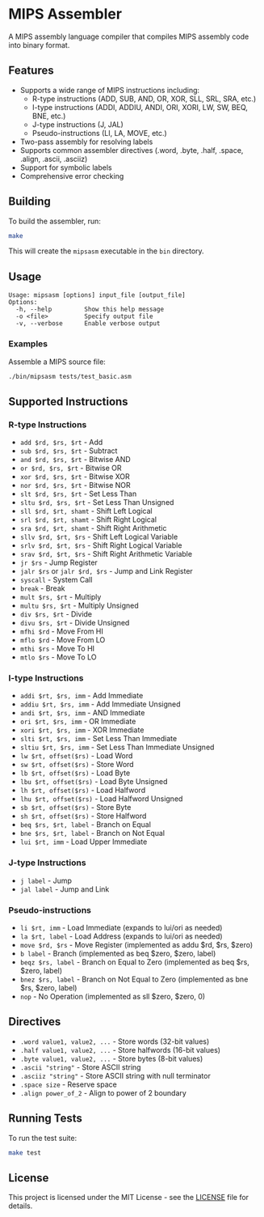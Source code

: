 # MIPS Assembler
A MIPS assembly language compiler that compiles MIPS assembly code into binary format.

## Features
- Supports a wide range of MIPS instructions including:
  - R-type instructions (ADD, SUB, AND, OR, XOR, SLL, SRL, SRA, etc.)
  - I-type instructions (ADDI, ADDIU, ANDI, ORI, XORI, LW, SW, BEQ, BNE, etc.)
  - J-type instructions (J, JAL)
  - Pseudo-instructions (LI, LA, MOVE, etc.)
- Two-pass assembly for resolving labels
- Supports common assembler directives (.word, .byte, .half, .space, .align, .ascii, .asciiz)
- Support for symbolic labels
- Comprehensive error checking

## Building
To build the assembler, run:
```bash
make
```

This will create the `mipsasm` executable in the `bin` directory.

## Usage
```
Usage: mipsasm [options] input_file [output_file]
Options:
  -h, --help         Show this help message
  -o <file>          Specify output file
  -v, --verbose      Enable verbose output
```

### Examples
Assemble a MIPS source file:

```bash
./bin/mipsasm tests/test_basic.asm
```

## Supported Instructions

### R-type Instructions
- `add $rd, $rs, $rt` - Add
- `sub $rd, $rs, $rt` - Subtract
- `and $rd, $rs, $rt` - Bitwise AND
- `or $rd, $rs, $rt` - Bitwise OR
- `xor $rd, $rs, $rt` - Bitwise XOR
- `nor $rd, $rs, $rt` - Bitwise NOR
- `slt $rd, $rs, $rt` - Set Less Than
- `sltu $rd, $rs, $rt` - Set Less Than Unsigned
- `sll $rd, $rt, shamt` - Shift Left Logical
- `srl $rd, $rt, shamt` - Shift Right Logical
- `sra $rd, $rt, shamt` - Shift Right Arithmetic
- `sllv $rd, $rt, $rs` - Shift Left Logical Variable
- `srlv $rd, $rt, $rs` - Shift Right Logical Variable
- `srav $rd, $rt, $rs` - Shift Right Arithmetic Variable
- `jr $rs` - Jump Register
- `jalr $rs` or `jalr $rd, $rs` - Jump and Link Register
- `syscall` - System Call
- `break` - Break
- `mult $rs, $rt` - Multiply
- `multu $rs, $rt` - Multiply Unsigned
- `div $rs, $rt` - Divide
- `divu $rs, $rt` - Divide Unsigned
- `mfhi $rd` - Move From HI
- `mflo $rd` - Move From LO
- `mthi $rs` - Move To HI
- `mtlo $rs` - Move To LO

### I-type Instructions
- `addi $rt, $rs, imm` - Add Immediate
- `addiu $rt, $rs, imm` - Add Immediate Unsigned
- `andi $rt, $rs, imm` - AND Immediate
- `ori $rt, $rs, imm` - OR Immediate
- `xori $rt, $rs, imm` - XOR Immediate
- `slti $rt, $rs, imm` - Set Less Than Immediate
- `sltiu $rt, $rs, imm` - Set Less Than Immediate Unsigned
- `lw $rt, offset($rs)` - Load Word
- `sw $rt, offset($rs)` - Store Word
- `lb $rt, offset($rs)` - Load Byte
- `lbu $rt, offset($rs)` - Load Byte Unsigned
- `lh $rt, offset($rs)` - Load Halfword
- `lhu $rt, offset($rs)` - Load Halfword Unsigned
- `sb $rt, offset($rs)` - Store Byte
- `sh $rt, offset($rs)` - Store Halfword
- `beq $rs, $rt, label` - Branch on Equal
- `bne $rs, $rt, label` - Branch on Not Equal
- `lui $rt, imm` - Load Upper Immediate

### J-type Instructions
- `j label` - Jump
- `jal label` - Jump and Link

### Pseudo-instructions
- `li $rt, imm` - Load Immediate (expands to lui/ori as needed)
- `la $rt, label` - Load Address (expands to lui/ori as needed)
- `move $rd, $rs` - Move Register (implemented as addu $rd, $rs, $zero)
- `b label` - Branch (implemented as beq $zero, $zero, label)
- `beqz $rs, label` - Branch on Equal to Zero (implemented as beq $rs, $zero, label)
- `bnez $rs, label` - Branch on Not Equal to Zero (implemented as bne $rs, $zero, label)
- `nop` - No Operation (implemented as sll $zero, $zero, 0)

## Directives
- `.word value1, value2, ...` - Store words (32-bit values)
- `.half value1, value2, ...` - Store halfwords (16-bit values)
- `.byte value1, value2, ...` - Store bytes (8-bit values)
- `.ascii "string"` - Store ASCII string
- `.asciiz "string"` - Store ASCII string with null terminator
- `.space size` - Reserve space
- `.align power_of_2` - Align to power of 2 boundary

## Running Tests
To run the test suite:
```bash
make test
```

## License
This project is licensed under the MIT License - see the [LICENSE](LICENSE) file for details.
